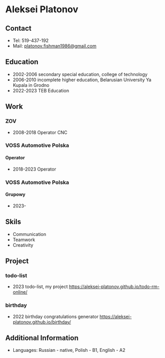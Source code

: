 # Aleksei Platonov

## Contact
- Tel: 519-437-192
- Mail: platonov.fishman1986@gmail.com

## Education
- 2002-2006 secondary special education, college of technology
- 2006-2010 incomplete higher education, Belarusian University Ya Kupala in Grodno
- 2022-2023 TEB Education

## Work
### ZOV
- 2008-2018 Operator CNC

### VOSS Automotive Polska
#### Operator
- 2018-2023 Operator

### VOSS Automotive Polska
#### Grupowy
- 2023-

## Skils
- Communication
- Teamwork
- Creativity

## Project
### todo-list
- 2023 todo-list, my project https://aleksei-platonov.github.io/todo-rm-online/

### birthday
- 2022 birthday congratulations generator https://aleksei-platonov.github.io/birthday/

## Additional Information 
- Languages: Russian - native, Polish - B1, English - A2

